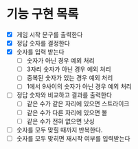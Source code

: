# 기능 구현 목록

- [x] 게임 시작 문구를 출력한다
- [x] 정답 숫자를 결정한다
- [x] 숫자를 입력 받는다
    - [ ] 숫자가 아닌 경우 예외 처리
    - [ ] 3자리 숫자가 아닌 경우 예외 처리
    - [ ] 중복된 숫자가 있는 경우 예외 처리
    - [ ] 1에서 9사이의 숫자가 아닌 경우 예외 처리
- [ ] 정답 숫자와 비교하고 결과를 출력한다
    - [ ] 같은 수가 같은 자리에 있으면 스트라이크
    - [ ] 같은 수가 다른 자리에 있으면 볼
    - [ ] 같은 수가 전혀 없으면 낫싱
- [ ] 숫자를 모두 맞힐 때까지 반복한다.
- [ ] 숫자를 모두 맞히면 재시작 여부를 입력받는다